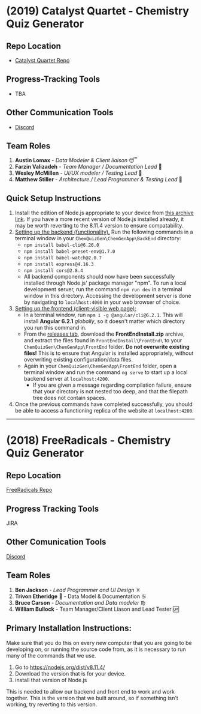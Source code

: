 # (2019) Catalyst Quartet - Chemistry Quiz Generator

## Repo Location
* [Catalyst Quartet Repo](https://github.com/soft-eng-practicum/ChemQuizGen)

## Progress-Tracking Tools
* TBA

## Other Communication Tools
* [Discord](https://discord.gg/b4zqnQ7)

## Team Roles
1. **Austin Lomax** - *Data Modeler & Client liaison* :sleeping:
2. **Farzin Valizadeh** - *Team Manager / Documentation Lead*  :wolf:
3. **Wesley McMillen** - *UI/UX modeler / Testing Lead* :link:
4. **Matthew Stiller** - *Architecture / Lead Programmer & Testing Lead*  :snake:

## Quick Setup Instructions
1. Install the edition of Node.js appropriate to your device from [this archive link](https://nodejs.org/dist/v8.11.4/). If you have a more recent version of Node.js installed already, it may be worth reverting to the 8.11.4 version to ensure compatability.
2. [Setting up the backend (functionality).](https://github.com/soft-eng-practicum/ChemQuizGen/tree/master/ChemGenApp/BackEnd) Run the following commands in a terminal window in your `ChemQuizGen\ChemGenApp\BackEnd` directory:
   - `npm install babel-cli@6.26.0`
   - `npm install babel-preset-env@1.7.0`
   - `npm install babel-watch@2.0.7`
   - `npm install express@4.16.3`
   - `npm install cors@2.8.4`
   - All backend components should now have been successfully installed through Node.js' package manager "npm". To run a local development server, run the command `npm run dev` in a terminal window in this directory. Accessing the development server is done by navigating to `localhost:4000` in your web browser of choice.
3. [Setting up the frontend (client-visible web page):](https://github.com/soft-eng-practicum/ChemQuizGen/tree/master/ChemGenApp/FrontEnd)
   - In a terminal window, run `npm i -g @angular/cli@6.2.1`. This will install **Angular 6.2.1** *globally*, so it doesn't matter which directory you run this command in.
   - From the [releases tab](https://github.com/soft-eng-practicum/ChemQuizGen/releases), download the **FrontEndInstall.zip** archive, and extract the files found in `FrontEndInstall\FrontEnd\` to your `ChemQuizGen\ChemGenApp\FrontEnd` folder. **Do not overwrite existing files!** This is to ensure that Angular is installed appropriately, without overwriting existing configuration/data files.
   - Again in your `ChemQuizGen\ChemGenApp\FrontEnd` folder, open a terminal window and run the command `ng serve` to start up a local backend server at `localhost:4200`.
     - If you are given a message regarding compilation failure, ensure that your directory is not nested too deep, and that the filepath tree does not contain spaces.
4. Once the previous commands have completed successfully, you should be able to access a functioning replica of the website at `localhost:4200`.

---

# (2018) FreeRadicals - Chemistry Quiz Generator

## Repo Location
[FreeRadicals Repo](https://github.com/GGC-SD/FreeRadicals)

## Progress Tracking Tools
JIRA

## Other Comunication Tools
[Discord](https://discord.gg/tSE9q34)

## Team Roles
1. **Ben Jackson** - *Lead Programmer and UI Design* :pisces:
2. **Trivon Etheridge** :strawberry: - Data Model & Documentation :cancer:
3. **Bruce Carson** - *Documentation and Data modeler* :virgo:
4. **William Bullock** - Team Manager/Client Liason and Lead Tester :up:

## Primary Installation Instructions:

Make sure that you do this on every new computer that you are going to be developing on, or running the source code from, as it is necessary to run many of the commands that we use.

1. Go to https://nodejs.org/dist/v8.11.4/
2. Download the version that is for your device.
3. install that version of Node.js

This is needed to allow our backend and front end to work and work together.  This is the version that we built around, so if something isn't working, try reverting to this version.
